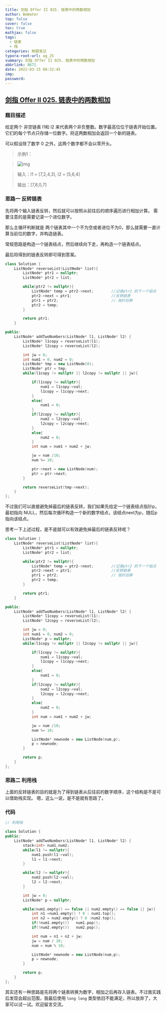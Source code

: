```yaml
---
title: 剑指 Offer II 025. 链表中的两数相加
author: BeWater
top: false
cover: false
toc: true
mathjax: false
tags:
  - 链表
  - 栈
categories: 刷题笔记
typora-root-url: ag_25
summary: 剑指 Offer II 025. 链表中的两数相加
abbrlink: 8671
date: 2022-03-15 08:32:45
img:
password:
---
```




## [剑指 Offer II 025. 链表中的两数相加](https://leetcode-cn.com/problems/lMSNwu/)

### 题目描述

给定两个 非空链表 l1和 l2 来代表两个非负整数。数字最高位位于链表开始位置。它们的每个节点只存储一位数字。将这两数相加会返回一个新的链表。  

可以假设除了数字 0 之外，这两个数字都不会以零开头。



>  示例1：

>  ![img](1647304085060-446ef819-a1e9-4c78-8672-7dd4dcd20457.png)

>  输入：l1 = [7,2,4,3], l2 = [5,6,4]
>
> 输出：[7,8,0,7]

### 思路一 反转链表



先将两个输入链表反转，然后就可以按照从前往后的顺序遍历进行相加计算。
需要注意的是需要记录一个进位数字。



那么主循环判断就是 两个链表其中一个不为空或者进位不为0，那么就需要一直计算当前位的数字，并构造链表。



常规思路是构造一个链表结点，然后继续向下走，再构造一个链表结点。



最后将得到的链表反转即可得到答案。



```cpp
class Solution {
    ListNode* reverseList(ListNode* list){
        ListNode* ptr1 = nullptr;
        ListNode* ptr2 = list;

        while(ptr2 != nullptr){
            ListNode* temp = ptr2->next;        //记录ptr2 的下一个结点
            ptr2->next = ptr1;                  //反转链表
            ptr1 = ptr2;                        // 指针后移
            ptr2 = temp;
        }

        return ptr1;
    }

public:
    ListNode* addTwoNumbers(ListNode* l1, ListNode* l2) {
        ListNode* l1copy = reverseList(l1);
        ListNode* l2copy = reverseList(l2);

        int jw = 0;
        int num1 = 0, num2 = 0;
        ListNode* tmp = new ListNode(0);
        ListNode* ptr = tmp;
        while(l1copy != nullptr || l2copy != nullptr || jw){

            if(l1copy != nullptr){
                num1 = l1copy->val;
                l1copy = l1copy->next;
            }
            else{
                num1 = 0;
            }
            if(l2copy != nullptr){
                num2 = l2copy->val;
                l2copy = l2copy->next;
            }
            else{
                num2 = 0;
            }
            int num = num1 + num2 + jw;

            jw = num /10;
            num %= 10;

            ptr->next = new ListNode(num);
            ptr = ptr->next;
        }

        return reverseList(tmp->next);
    }
};
```



不过我们可以直接避免掉最后的链表反转，我们如果先给定一个链表结点指针p，最初指向 NULL，然后每次循环构造一个新的数字结点，该结点next为p，随后p指向该结点。



思考一下上述过程，是不是就可以有效避免掉最后的链表反转呢？



```cpp
class Solution {
    ListNode* reverseList(ListNode* list){
        ListNode* ptr1 = nullptr;
        ListNode* ptr2 = list;

        while(ptr2 != nullptr){
            ListNode* temp = ptr2->next;        //记录ptr2 的下一个结点
            ptr2->next = ptr1;                  //反转链表
            ptr1 = ptr2;                        // 指针后移
            ptr2 = temp;
        }

        return ptr1;
    }

public:
    ListNode* addTwoNumbers(ListNode* l1, ListNode* l2) {
        ListNode* l1copy = reverseList(l1);
        ListNode* l2copy = reverseList(l2);

        int jw = 0;
        int num1 = 0, num2 = 0;
        ListNode* p = nullptr;
        while(l1copy != nullptr || l2copy != nullptr || jw){

            if(l1copy != nullptr){
                num1 = l1copy->val;
                l1copy = l1copy->next;
            }
            else{
                num1 = 0;
            }
            if(l2copy != nullptr){
                num2 = l2copy->val;
                l2copy = l2copy->next;
            }
            else{
                num2 = 0;
            }
            int num = num1 + num2 + jw;

            jw = num /10;
            num %= 10;

            ListNode* newnode = new ListNode(num,p);
            p = newnode;
        }

        return p;
    }
};
```



### 思路二 利用栈



上面的反转链表的目的就是为了得到链表从后往前的数字顺序，这个结构是不是可以借助栈实现。
嗯，这么一说，是不是就有思路了。



### 代码



```cpp
// 利用栈

class Solution {
public:
    ListNode* addTwoNumbers(ListNode* l1, ListNode* l2) {
        stack<int> num1,num2;
        while(l1 != nullptr){
            num1.push(l1->val);
            l1 = l1->next;
        }

        while(l2 != nullptr){
            num2.push(l2->val);
            l2 = l2->next;
        }

        int jw = 0;
        ListNode* p = nullptr;

        while(num1.empty() == false || num2.empty() == false || jw){
            int n1 =num1.empty() ? 0 : num1.top();
            int n2 = num2.empty() ? 0 :num2.top();
            if(!num1.empty())   num1.pop();
            if(!num2.empty())   num2.pop();

            int num = n1 + n2 + jw;
            jw = num / 10;
            num = num % 10;

            ListNode* newnode = new ListNode(num,p);
            p = newnode;
        }

        return p;
    }
};
```



其实还有一种思路是先将两个链表转换为数字，相加之后再存入链表。不过我实践后发现会超出范围，我最后使用 `long long` 类型依旧不能满足，所以放弃了，大家可以试一试。欢迎留言交流。
